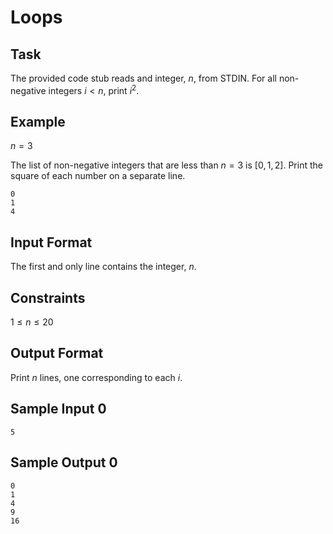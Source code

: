 # Loops

## Task

The provided code stub reads and integer, $n$, from STDIN. For all non-negative integers $i < n$, print $i^2$.

## Example
$n = 3$

The list of non-negative integers that are less than $n = 3$ is $[0,1,2]$. Print the square of each number on a separate line.
```shell
0
1
4
```

## Input Format

The first and only line contains the integer, $n$.

## Constraints
$1 \leq n \leq 20$

## Output Format

Print $n$ lines, one corresponding to each $i$.

## Sample Input 0
```shell
5
```

## Sample Output 0
```shell
0
1
4
9
16
```